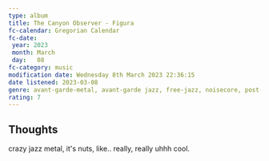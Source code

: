```yaml
---
type: album 
title: The Canyon Observer - Figura
fc-calendar: Gregorian Calendar
fc-date: 
 year: 2023
 month: March
 day:   08
fc-category: music
modification date: Wednesday 8th March 2023 22:36:15
date listened: 2023-03-08
genre: avant-garde-metal, avant-garde jazz, free-jazz, noisecore, post-rock, 
rating: 7
---
```

## Thoughts

crazy jazz metal, it's nuts, like.. really, really uhhh cool. 